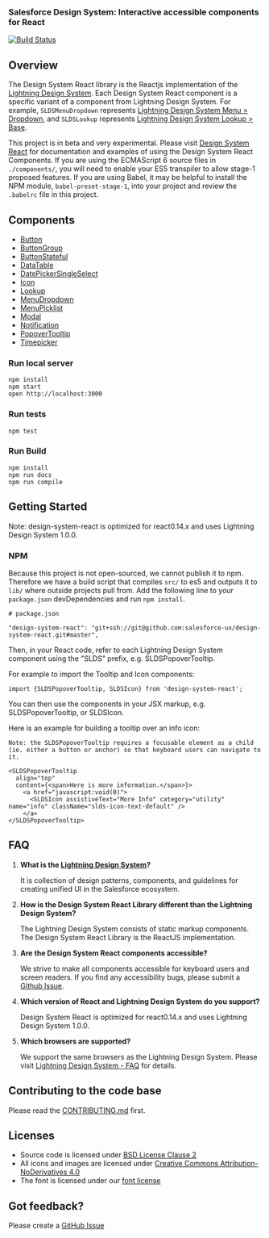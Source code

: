 ### Salesforce Design System: Interactive accessible components for React

[![Build Status](https://travis-ci.com/salesforce-ux/design-system-react.svg?token=BMXxPFKR5GZuYsqAFsEf&branch=master)](https://travis-ci.com/salesforce-ux/design-system-react)

## Overview
The Design System React library is the Reactjs implementation of the <a href="http://www.lightningdesignsystem.com/">Lightning Design System</a>.
Each Design System React component is a specific variant of a component from Lightning Design System.
For example, <code>SLDSMenuDropdown</code> represents <a href="http://www.lightningdesignsystem.com/components/menus/#dropdown">Lightning Design System Menu > Dropdown</a>,
and <code>SLDSLookup</code> represents <a href="http://www.lightningdesignsystem.com/components/lookups/#base">Lightning Design System Lookup > Base</a>.


This project is in beta and very experimental. Please visit [Design System React](http://salesforce-ux.github.io/design-system-react) for documentation and examples of using the Design System React Components. If you are using the ECMAScript 6 source files in `./components/`, you will need to enable your ES5 transpiler to allow stage-1 proposed features. If you are using Babel, it may be helpful to install the NPM module, `babel-preset-stage-1`, into your project and review the `.babelrc` file in this project.

## Components

* <a href="https://design-system-react.herokuapp.com/#/button">Button</a>
* <a href="https://design-system-react.herokuapp.com/#/button-group">ButtonGroup</a>
* <a href="https://design-system-react.herokuapp.com/#/button-stateful">ButtonStateful</a>
* <a href="https://design-system-react.herokuapp.com/#/data-table">DataTable</a>
* <a href="https://design-system-react.herokuapp.com/#/dateinput">DatePickerSingleSelect</a>
* <a href="https://design-system-react.herokuapp.com/#/icon">Icon</a>
* <a href="https://design-system-react.herokuapp.com/#/lookup">Lookup</a>
* <a href="https://design-system-react.herokuapp.com/#/dropdown">MenuDropdown</a>
* <a href="https://design-system-react.herokuapp.com/#/picklist">MenuPicklist</a>
* <a href="https://design-system-react.herokuapp.com/#/modal">Modal</a>
* <a href="https://design-system-react.herokuapp.com/#/notification">Notification</a>
* <a href="https://design-system-react.herokuapp.com/#/tooltip">PopoverTooltip</a>
* <a href="https://design-system-react.herokuapp.com/#/timepicker">Timepicker</a>

### Run local server

```
npm install
npm start
open http://localhost:3000
```

### Run tests

```
npm test
```

### Run Build

```
npm install
npm run docs
npm run compile
```


## Getting Started

Note: design-system-react is optimized for react0.14.x and uses Lightning Design System 1.0.0.

### NPM

Because this project is not open-sourced, we cannot publish it to npm. Therefore we have a build script that compiles `src/` to es5 and outputs it to `lib/` where outside projects pull from. Add the following line to your `package.json` devDependencies and run `npm install`.

```
# package.json

"design-system-react": "git+ssh://git@github.com:salesforce-ux/design-system-react.git#master",
```

Then, in your React code, refer to each Lightning Design System component using the "SLDS" prefix, e.g. SLDSPopoverTooltip.

For example to import the Tooltip and Icon components:

```
import {SLDSPopoverTooltip, SLDSIcon} from 'design-system-react';
```

You can then use the components in your JSX markup, e.g. SLDSPopoverTooltip, or SLDSIcon.

Here is an example for building a tooltip over an info icon:

```
Note: the SLDSPopoverTooltip requires a focusable element as a child (ie. either a button or anchor) so that keyboard users can navigate to it.

<SLDSPopoverTooltip
  align="top"
  content={<span>Here is more information.</span>}>
    <a href="javascript:void(0)">
      <SLDSIcon assistiveText="More Info" category="utility" name="info" className="slds-icon-text-default" />
    </a>
</SLDSPopoverTooltip>
```

## FAQ
1.  **What is the <a href="http://www.lightningdesignsystem.com/">Lightning Design System</a>?**

    It is collection of design patterns, components, and guidelines for creating unified UI in the Salesforce ecosystem.

2.  **How is the Design System React Library different than the Lightning Design System?**

    The Lightning Design System consists of static markup components. The Design System React Library is the ReactJS implementation.

3.  **Are the Design System React components accessible?**

    We strive to make all components accessible for keyboard users and screen readers. If you find any accessibility bugs, please submit a <a href="https://github.com/salesforce-ux/design-system-react/issues">Github Issue</a>.

4.  **Which version of React and Lightning Design System do you support?**

    Design System React is optimized for react0.14.x and uses Lightning Design System 1.0.0.

5.  **Which browsers are supported?**

    We support the same browsers as the Lightning Design System. Please visit <a href="http://www.lightningdesignsystem.com/faq/#what-browsers-are-supported">Lightning Design System - FAQ</a> for details.


## Contributing to the code base

Please read the <a href="CONTRIBUTING.md">CONTRIBUTING.md</a> first.

## Licenses

* Source code is licensed under [BSD License Clause 2](http://opensource.org/licenses/BSD-2-Clause)
* All icons and images are licensed under [Creative Commons Attribution-NoDerivatives 4.0](http://creativecommons.org/licenses/by-nd/4.0/)
* The font is licensed under our [font license](https://www.lightningdesignsystem.com/assets/licenses/License-for-font.txt)


## Got feedback?

Please create a <a href="https://github.com/salesforce-ux/design-system-react/issues">GitHub Issue</a>
